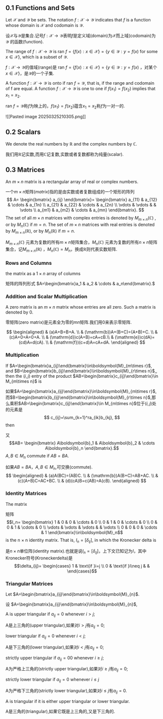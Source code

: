 ## 0.1 Functions and Sets

Let $\mathscr{X}$ and $\mathscr{Y}$ be sets. The notation $f: \mathscr{X} \rightarrow \mathscr{Y}$ indicates that $f$ is a function whose domain is $\mathscr{X}$ and codomain is $\mathscr{Y}$.

设$\mathscr{X}$与$\mathscr{Y}$是集合.记号$f: \mathscr{X} \rightarrow \mathscr{Y}$表明$f$是定义域(domain)为$\mathscr{X}$而上域(codomain)为$\mathscr{Y}$
的函数(function).

The range of $f: \mathscr{X} \rightarrow \mathscr{Y}$ is $\text { ran } f=\{f(x): x \in \mathscr{X}\}=\{y \in \mathscr{Y}: y=f(x) \text{ for some }x\in\mathscr{X}\}$, which is a subset of $\mathscr{Y}$.

$f: \mathscr{X} \rightarrow \mathscr{Y}$的值域(range)是$\text { ran } f=\{f(x): x \in \mathscr{X}\}=\{y \in \mathscr{Y}: y=f(x) \text { ，对某个 } x \in \mathscr{X}\}$，是$\mathscr{Y}$的一个子集.

A function $f: \mathscr{X} \rightarrow \mathscr{Y}$ is onto if $\text { ran } f =  \mathscr{Y}$, that is, if the range and codomain of f are equal. A function   $f: \mathscr{X} \rightarrow \mathscr{Y}$  is one to one if $f(x_1)=f(x_2)$ implies that $x_1=x_2$.

$\text { ran } f =  \mathscr{Y}$称$f$为映上的，$f(x_1)=f(x_2)$蕴含$x_1=x_2$称$f$为一对一的.

![[Pasted image 20250325210305.png]]
## 0.2 Scalars

We denote the real numbers by $\mathbb{R}$ and the complex numbers by $\mathbb{C}$.

我们用$\mathbb{R}$记实数,而用$\mathbb{C}$记复数,实数或者复数都称为纯量(scalar).

## 0.3 Matrices

An $m\times n$ matrix is a rectangular array of real or complex numbers.

一个$m\times n$矩阵(*matrix*)指的是由实数或者复数组成的一个矩形的阵列
$$
A=
\begin{bmatrix}
a_{ij}
\end{bmatrix}=
\begin{bmatrix}
a_{11} & a_{12} & \cdots & a_{1n} \\
a_{21} & a_{22} & \cdots & a_{2n} \\
\vdots & \vdots & & \vdots \\
a_{m1} & a_{m2} & \cdots & a_{mn}
\end{bmatrix}.
$$
The set of all  $m\times n$ matrices with complex entries is denoted by $M_{m\times n}(\mathbb{C})$ , or by $M_n(\mathbb{C})$  if $m = n$. The set of  $m\times n$ matrices with real entries is denoted by $M_{m\times n}(\mathbb{R})$, or by $M_n(\mathbb{R})$  if  $m = n$.

$M_{m\times n}(\mathbb{C})$ 元素为复数的所有$m\times n$矩阵集合，$M_n(\mathbb{C})$ 元素为复数的所有$n\times n$矩阵集合，记${M}_{m\times n}(\mathbb{R})$ ，$M_n(\mathbb{C})=M_n$，换成$\mathbb{R}$则代表实数矩阵.

### Rows and Columns

the matrix  as a $1\times n$ array of columns

矩阵的阵列形式 $A=\begin{bmatrix}a_1 & a_2 & \cdots & a_n\end{bmatrix}.$

### Addition and Scalar Multiplication

A zero matrix is an $m\times n$ matrix whose entries are all zero. Such a matrix is denoted by 0.

零矩阵(zero matrix)是元素全为零的$mn$矩阵.我们用0来表示零矩阵.

$$
\begin{aligned}
 & (a)A+B=B+A. \\
 & (\mathrm{b})A+(B+C)=(A+B)+C. \\
 & (c)A+0=A=0+A. \\
 & (\mathrm{d})c(A+B)=cA+cB.\\
  & (\mathrm{e})c(dA)=(cd)A=d(cA). \\
 & (\mathrm{f})(c+d)A=cA+dA.
\end{aligned}
$$

### Multiplication

If $A=\begin{bmatrix}a_{ij}\end{bmatrix}\in\boldsymbol{M}_{m\times r}$, and $B=\begin{bmatrix}b_{ij}\end{bmatrix}\in\boldsymbol{M}_{r\times n}$,, then the $(i, j)$ entry of the product $AB=\begin{bmatrix}c_{ij}\end{bmatrix}\in M_{m\times n}$ is

如果$A=\begin{bmatrix}a_{ij}\end{bmatrix}\in\boldsymbol{M}_{m\times r}$,而$B=\begin{bmatrix}b_{ij}\end{bmatrix}\in\boldsymbol{M}_{r\times n}$,那么乘积$AB=\begin{bmatrix}c_{ij}\end{bmatrix}\in M_{m\times n}$位于$(i,j)$处的元素是
$$
c_{ij}=\sum_{k=1}^ra_{ik}b_{kj},
$$
then

又$$AB=
\begin{bmatrix}
A\boldsymbol{b}_1 & A\boldsymbol{b}_2 & \cdots A\boldsymbol{b}_n
\end{bmatrix}.$$
$A,B\in M_n$ commute if $AB=BA$.

如果$AB=BA$，$A,B\in M_n$,可交换(commute).
$$
\begin{aligned}
 & (a)A(BC)=(AB)C. \\
 & (\mathrm{b})A(B+C)=AB+AC. \\
 & (c)(A+B)C=AC+BC. \\
 & (d)(cA)B=c(AB)=A(cB).
\end{aligned}
$$
### Identity Matrices

The matrix

矩阵
$$I_n=
\begin{bmatrix}
1 & 0 & 0 & \cdots & 0 \\
0 & 1 & 0 & \cdots & 0 \\
0 & 0 & 1 & \cdots & 0 \\
\vdots & \vdots & \vdots & & \vdots \\
0 & 0 & 0 & \cdots & 1
\end{bmatrix}\in\boldsymbol{M}_n$$
is the n × n identity matrix. That is, $I_n=\left[\delta_{ij}\right]$, in which the Kronecker delta is

是$n\times n$单位阵(identity matrix).也就是说$I_n=\left[\delta_{ij}\right]$，上下文已知记为$I$，其中Kronecker符号(Kroneckerdelta)是
$$\delta_{ij}=
\begin{cases}
1 & \text{if }i=j \\
0 & \text{if }i\neq j & & 
\end{cases}$$

### Triangular Matrices

Let $A=\begin{bmatrix}a_{ij}\end{bmatrix}\in\boldsymbol{M}_{n}$.

设 $A=\begin{bmatrix}a_{ij}\end{bmatrix}\in\boldsymbol{M}_{n}$,

A is upper triangular if $a_{ij}=0$ whenever $i>j$;

A是上三角的(upper triangular),如果对$i>j$有$a_{ij}=0$;

lower triangular if $a_{ij}=0$ whenever $i<j$; 

A是下三角的(lower triangular),如果对$i<j$有$a_{ij}=0$;

strictly upper triangular if $a_{ij}=0$0 whenever $i≥j$;

A为严格上三角的(strictly upper triangular),如果对$i≥j$有$a_{ij}=0$;

strictly lower triangular if $a_{ij}=0$ whenever $i\leq j$

A为严格下三角的(strictly lower triangular),如果对$i\leq j$有$a_{ij}=0$.

A is triangular if it is either upper triangular or lower triangular.

A是三角的(triangular),如果它既是上三角的,又是下三角的.
